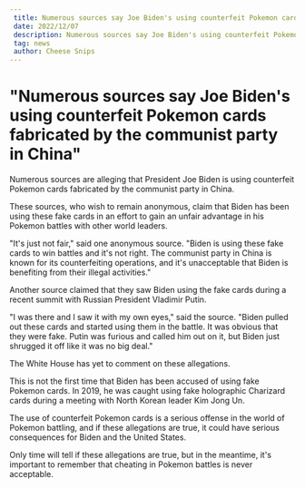 ```yaml
---
 title: Numerous sources say Joe Biden's using counterfeit Pokemon cards fabricated by the communist party in China
 date: 2022/12/07
 description: Numerous sources say Joe Biden's using counterfeit Pokemon cards fabricated by the communist party in China
 tag: news
 author: Cheese Snips
---
```


# "Numerous sources say Joe Biden's using counterfeit Pokemon cards fabricated by the communist party in China"

Numerous sources are alleging that President Joe Biden is using counterfeit Pokemon cards fabricated by the communist party in China.

These sources, who wish to remain anonymous, claim that Biden has been using these fake cards in an effort to gain an unfair advantage in his Pokemon battles with other world leaders.

"It's just not fair," said one anonymous source. "Biden is using these fake cards to win battles and it's not right. The communist party in China is known for its counterfeiting operations, and it's unacceptable that Biden is benefiting from their illegal activities."

Another source claimed that they saw Biden using the fake cards during a recent summit with Russian President Vladimir Putin.

"I was there and I saw it with my own eyes," said the source. "Biden pulled out these cards and started using them in the battle. It was obvious that they were fake. Putin was furious and called him out on it, but Biden just shrugged it off like it was no big deal."

The White House has yet to comment on these allegations.

This is not the first time that Biden has been accused of using fake Pokemon cards. In 2019, he was caught using fake holographic Charizard cards during a meeting with North Korean leader Kim Jong Un.

The use of counterfeit Pokemon cards is a serious offense in the world of Pokemon battling, and if these allegations are true, it could have serious consequences for Biden and the United States.

Only time will tell if these allegations are true, but in the meantime, it's important to remember that cheating in Pokemon battles is never acceptable.